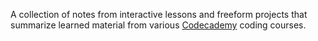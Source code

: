 A collection of notes from interactive lessons and freeform projects that summarize learned material from various [Codecademy](https://www.codecademy.com) coding courses.

